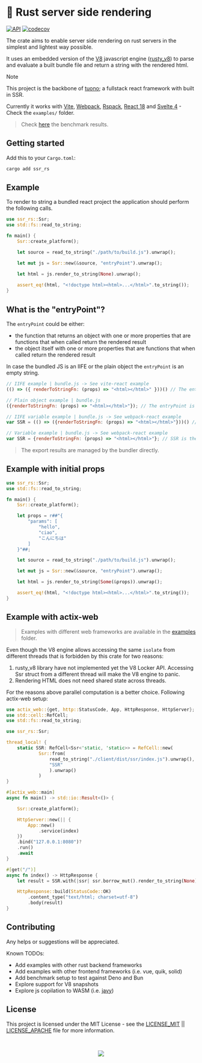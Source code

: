 # 🚀 Rust server side rendering

[![API](https://docs.rs/ssr_rs/badge.svg)](https://docs.rs/ssr_rs)
[![codecov](https://codecov.io/gh/Valerioageno/ssr-rs/branch/main/graph/badge.svg?token=O0CZIZAR7X)](https://codecov.io/gh/Valerioageno/ssr-rs)

The crate aims to enable server side rendering on rust servers in the simplest and lightest way possible.

It uses an embedded version of the [V8](https://v8.dev/) javascript engine (<a href="https://github.com/denoland/rusty_v8" target="_blank">rusty_v8</a>) to parse and evaluate a built bundle file and return a string with the rendered html.
> [!NOTE]
>  This project is the backbone of [tuono](https://github.com/Valerioageno/tuono); a fullstack react framework with built in SSR.

Currently it works with [Vite](https://vitejs.dev/), [Webpack](https://webpack.js.org/), [Rspack](https://www.rspack.dev/), [React 18](https://react.dev/) and [Svelte 4](https://svelte.dev/) - Check the `examples/` folder.

> Check <a href="https://github.com/Valerioageno/ssr-rs/blob/main/benches">here</a> the benchmark results.

## Getting started

Add this to your `Cargo.toml`:

```bash
cargo add ssr_rs
```

## Example

To render to string a bundled react project the application should perform the following
calls.

```rust
use ssr_rs::Ssr;
use std::fs::read_to_string;

fn main() {
    Ssr::create_platform();

    let source = read_to_string("./path/to/build.js").unwrap();

    let mut js = Ssr::new(&source, "entryPoint").unwrap();

    let html = js.render_to_string(None).unwrap();
    
    assert_eq!(html, "<!doctype html><html>...</html>".to_string());
}
```

## What is the "entryPoint"?

The `entryPoint` could be either:
- the function that returns an object with one or more properties that are functions that when called return the rendered result 
- the object itself with one or more properties that are functions that when called return the rendered result

In case the bundled JS is an IIFE or the plain object the `entryPoint` is an empty string.

```javascript
// IIFE example | bundle.js -> See vite-react example
(() => ({ renderToStringFn: (props) => "<html></html>" }))() // The entryPoint is an empty string
```

```javascript
// Plain object example | bundle.js 
({renderToStringFn: (props) => "<html></html>"}); // The entryPoint is an empty string
```

```javascript
// IIFE variable example | bundle.js -> See webpack-react example
var SSR = (() => ({renderToStringFn: (props) => "<html></html>"}))() // SSR is the entry point
```

```javascript
// Variable example | bundle.js -> See webpack-react example
var SSR = {renderToStringFn: (props) => "<html></html>"}; // SSR is the entry point
```

> The export results are managed by the bundler directly.

## Example with initial props

```rust
use ssr_rs::Ssr;
use std::fs::read_to_string;

fn main() {
    Ssr::create_platform();

    let props = r##"{
        "params": [
            "hello",
            "ciao",
            "こんにちは"
        ]
    }"##;

    let source = read_to_string("./path/to/build.js").unwrap();

    let mut js = Ssr::new(&source, "entryPoint").unwrap();

    let html = js.render_to_string(Some(&props)).unwrap();

    assert_eq!(html, "<!doctype html><html>...</html>".to_string());
}
```

## Example with actix-web

> Examples with different web frameworks are available in the <a href="https://github.com/Valerioageno/ssr-rs/blob/main/examples" target="_blank">examples</a> folder.

Even though the V8 engine allows accessing the same `isolate` from different threads that is forbidden by this crate for two reasons:

1. rusty_v8 library have not implemented yet the V8 Locker API. Accessing Ssr struct from a different thread will make the V8 engine to panic.
2. Rendering HTML does not need shared state across threads.

For the reasons above parallel computation is a better choice. Following actix-web setup:

```rust
use actix_web::{get, http::StatusCode, App, HttpResponse, HttpServer};
use std::cell::RefCell;
use std::fs::read_to_string;

use ssr_rs::Ssr;

thread_local! {
    static SSR: RefCell<Ssr<'static, 'static>> = RefCell::new(
            Ssr::from(
                read_to_string("./client/dist/ssr/index.js").unwrap(),
                "SSR"
                ).unwrap()
            )
}

#[actix_web::main]
async fn main() -> std::io::Result<()> {

    Ssr::create_platform();

    HttpServer::new(|| {
        App::new()
            .service(index)
    })
    .bind("127.0.0.1:8080")?
    .run()
    .await
}

#[get("/")]
async fn index() -> HttpResponse {
    let result = SSR.with(|ssr| ssr.borrow_mut().render_to_string(None).unwrap());

    HttpResponse::build(StatusCode::OK)
        .content_type("text/html; charset=utf-8")
        .body(result)
}
```

## Contributing

Any helps or suggestions will be appreciated.

Known TODOs: 
- Add examples with other rust backend frameworks
- Add examples with other frontend frameworks (i.e. vue, quik, solid)
- Add benchmark setup to test against Deno and Bun
- Explore support for V8 snapshots
- Explore js copilation to WASM (i.e. [javy](https://github.com/bytecodealliance/javy))

## License

This project is licensed under the MIT License - see the <a href="https://github.com/Valerioageno/ssr-rs/blob/main/LICENSE_MIT">LICENSE_MIT</a> || <a href="https://github.com/Valerioageno/ssr-rs/blob/main/LICENSE_APACHE">LICENSE_APACHE</a> file for more information.

<br>

<p align="center">
  <img src="https://raw.githubusercontent.com/Valerioageno/ssr-rs/main/logo.png">
</p>
